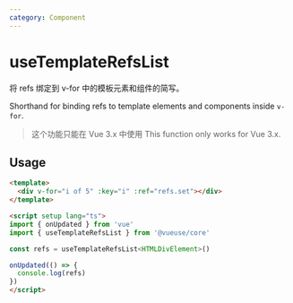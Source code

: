 ```yaml
---
category: Component
---
```


# useTemplateRefsList

将 refs 绑定到 v-for 中的模板元素和组件的简写。

Shorthand for binding refs to template elements and components inside `v-for`.

> 这个功能只能在 Vue 3.x 中使用
> This function only works for Vue 3.x.

## Usage

```html
<template>
  <div v-for="i of 5" :key="i" :ref="refs.set"></div>
</template>

<script setup lang="ts">
import { onUpdated } from 'vue'
import { useTemplateRefsList } from '@vueuse/core'

const refs = useTemplateRefsList<HTMLDivElement>()

onUpdated(() => {
  console.log(refs)
})
</script>
```
